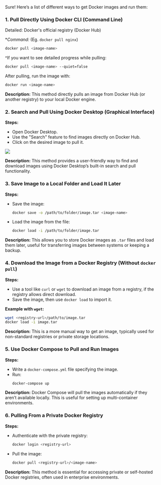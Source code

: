 Sure! Here’s a list of different ways to get Docker images and run them:

### 1. **Pull Directly Using Docker CLI (Command Line)**

Detailed: Docker's official registry (Docker Hub)

   **Command:* (Eg. `docker pull nginx`)
   ```bash
   docker pull <image-name>
   ```

^If you want to see detailed progress while pulling:
   ```bash
   docker pull <image-name> --quiet=false
   ```

   After pulling, run the image with:
   ```bash
   docker run <image-name>
   ```

   **Description:** This method directly pulls an image from Docker Hub (or another registry) to your local Docker engine.

### 2. **Search and Pull Using Docker Desktop (Graphical Interface)**

   **Steps:**
   - Open Docker Desktop.
   - Use the "Search" feature to find images directly on Docker Hub.
   - Click on the desired image to pull it.

![](https://i.imgur.com/4hi7FLW.png)


   **Description:** This method provides a user-friendly way to find and download images using Docker Desktop’s built-in search and pull functionality.

### 3. **Save Image to a Local Folder and Load It Later**

   **Steps:** 
   - Save the image:
     ```bash
     docker save -o /path/to/folder/image.tar <image-name>
     ```
   - Load the image from the file:
     ```bash
     docker load -i /path/to/folder/image.tar
     ```

   **Description:** This allows you to store Docker images as `.tar` files and load them later, useful for transferring images between systems or keeping a backup.

### 4. **Download the Image from a Docker Registry (Without `docker pull`)**

   **Steps:**
   - Use a tool like `curl` or `wget` to download an image from a registry, if the registry allows direct download.
   - Save the image, then use `docker load` to import it.

   **Example with `wget`:**
   ```bash
   wget <registry-url>/path/to/image.tar
   docker load -i image.tar
   ```

   **Description:** This is a more manual way to get an image, typically used for non-standard registries or private storage locations.

### 5. **Use Docker Compose to Pull and Run Images**

   **Steps:**
   - Write a `docker-compose.yml` file specifying the image.
   - Run:
     ```bash
     docker-compose up
     ```

   **Description:** Docker Compose will pull the images automatically if they aren’t available locally. This is useful for setting up multi-container environments.

### 6. **Pulling From a Private Docker Registry**

   **Steps:**
   - Authenticate with the private registry:
     ```bash
     docker login <registry-url>
     ```
   - Pull the image:
     ```bash
     docker pull <registry-url>/<image-name>
     ```

   **Description:** This method is essential for accessing private or self-hosted Docker registries, often used in enterprise environments.
